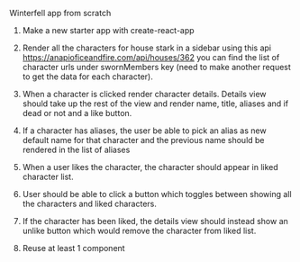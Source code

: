 Winterfell app from scratch

1. Make a new starter app with create-react-app

2. Render all the characters for house stark in a sidebar using this api https://anapioficeandfire.com/api/houses/362 you can find the list of character urls under swornMembers key (need to make another request to get the data for each character).

3. When a character is clicked render character details. Details view should take up the rest of the view and render name, title, aliases and if dead or not and a like button.

4. If a character has aliases, the user be able to pick an alias as new default name for that character and the previous name should be rendered in the list of aliases

5. When a user likes the character, the character should appear in liked character list.

6. User should be able to click a button which toggles between showing all the characters and liked characters.

7. If the character has been liked, the details view should instead show an unlike button which would remove the character from liked list.

8. Reuse at least 1 component